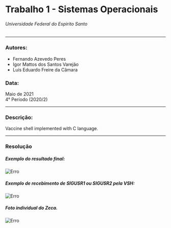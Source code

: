 # Trabalho 1 - Sistemas Operacionais
###### Universidade Federal do Espirito Santo

---
### Autores:
* Fernando Azevedo Peres
* Igor Mattos dos Santos Varejão
* Luís Eduardo Freire da Câmara

### Data:
Maio de 2021 <br>
4° Período (2020/2)

---
### Descrição:
Vaccine shell implemented with C language.

---
### Resolução

##### Exemplo do resultado final:
![Erro](https://github.com/ivarejao/T1-SO/blob/main/imagens/Implementação.png "Diagrama UML")

##### Exemplo de recebimento de SIGUSR1 ou SIGUSR2 pela VSH:

![Erro](https://github.com/ivarejao/T1-SO/blob/main/imagens/Recebeu_Sinal.png "Diagrama UML")

##### Foto individual do Zeca.
![Erro](https://github.com/ivarejao/T1-SO/blob/main/imagens/Zeca.png "Diagrama UML")